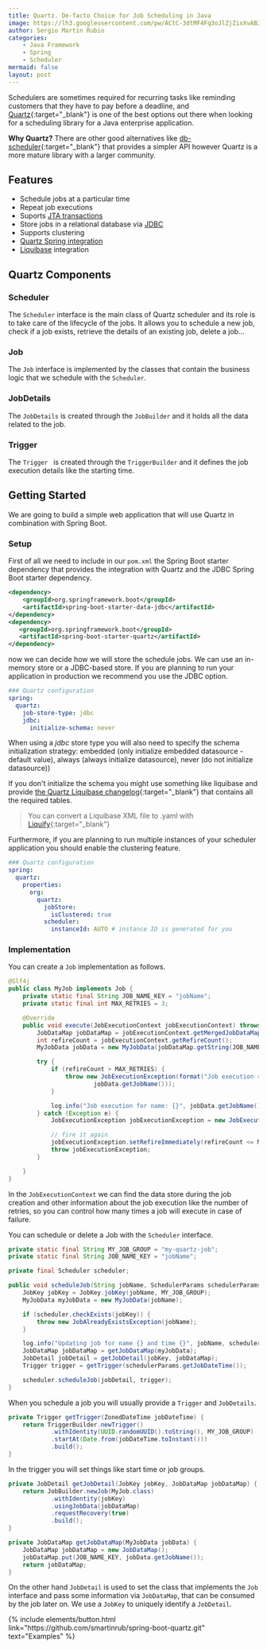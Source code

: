 ```yaml
---
title: Quartz. De-facto Choice for Job Scheduling in Java
image: https://lh3.googleusercontent.com/pw/ACtC-3dtMF4Fq3oJlZjZixXvAB2bcqips9fS4uw1GiojzP_abjKiydIM4nwzdUllMzr3obBHl4K7Q2pubs--TMxXRvUdW9M45oO6UgPSgCSJcrpfQa8IUnfSWlGgCkpd1nNcuZTellCeTxiKOUpqrI4m7KSF=w640-h426-no?authuser=0
author: Sergio Martin Rubio
categories:
    - Java Framework
    - Spring
    - Scheduler
mermaid: false
layout: post
---
```


Schedulers are sometimes required for recurring tasks like reminding customers that they have to pay before a deadline, and [Quartz](http://www.quartz-scheduler.org){:target="_blank"}  is one of the best options out there when looking for a scheduling library for a Java enterprise application.

**Why Quartz?** There are other good alternatives like [db-scheduler](https://github.com/kagkarlsson/db-scheduler){:target="_blank"}  that provides a simpler API however Quartz is a more mature library with a larger community.

## Features

- Schedule jobs at a particular time
- Repeat job executions
- Suports [JTA transactions](https://sergiomartinrubio.com/articles/jpa-introduction-to-java-persistence-api#persistence-unit)
- Store jobs in a relational database via [JDBC](https://sergiomartinrubio.com/articles/working-with-jdbc-api)
- Supports clustering
- [Quartz Spring integration](https://docs.spring.io/spring-boot/docs/2.1.x/reference/html/boot-features-quartz.html)
- [Liquibase](https://github.com/liquibase/liquibase) integration

## Quartz Components

### Scheduler

The `Scheduler` interface is the main class of Quartz scheduler and its role is to take care of the lifecycle of the jobs. It allows you to schedule a new job, check if a job exists, retrieve the details of an existing job, delete a job...

### Job

The `Job` interface is implemented by the classes that contain the business logic that we schedule with the `Scheduler`.

### JobDetails

The `JobDetails` is created through the `JobBuilder` and it holds all the data related to the job.

### Trigger

The `Trigger ` is created through the `TriggerBuilder` and it defines the job execution details like the starting time.

## Getting Started

We are going to build a simple web application that will use Quartz in combination with Spring Boot.

### Setup

First of all we need to include in our `pom.xml` the Spring Boot starter dependency that provides the integration with Quartz and the JDBC Spring Boot starter dependency.

```xml
<dependency>
    <groupId>org.springframework.boot</groupId>
    <artifactId>spring-boot-starter-data-jdbc</artifactId>
</dependency>
<dependency>
   <groupId>org.springframework.boot</groupId>
   <artifactId>spring-boot-starter-quartz</artifactId>
</dependency>
```

now we can decide how we will store the schedule jobs. We can use an in-memory store or a JDBC-based store. If you are planning to run your application in production we recommend you use the JDBC option.

```yaml
### Quartz configuration
spring:  
  quartz:
    job-store-type: jdbc
    jdbc:
      initialize-schema: never
```

When using a *jdbc* store type you will also need to specify the schema initialization strategy: embedded (only initialize embedded datasource - default value), always (always initialize datasource), never (do not initialize datasource))

If you don't initialize the schema you might use something like liquibase and provide [the Quartz Liquibase changelog](https://raw.githubusercontent.com/quartz-scheduler/quartz/master/quartz-core/src/main/resources/org/quartz/impl/jdbcjobstore/liquibase.quartz.init.xml){:target="_blank"}  that contains all the required tables.

> You can convert a Liquibase XML file to .yaml with [Liquify](https://github.com/daquino/liquify){:target="_blank"} 

Furthermore, if you are planning to run multiple instances of your scheduler application you should enable the clustering feature.

```yaml
### Quartz configuration
spring:
  quartz:
    properties:
      org:
        quartz:
          jobStore:
            isClustered: true
          scheduler:
            instanceId: AUTO # instance ID is generated for you
```

### Implementation

You can create a `Job` implementation as follows.

```java
@Slf4j
public class MyJob implements Job {
    private static final String JOB_NAME_KEY = "jobName";
    private static final int MAX_RETRIES = 3;

    @Override
    public void execute(JobExecutionContext jobExecutionContext) throws JobExecutionException {
        JobDataMap jobDataMap = jobExecutionContext.getMergedJobDataMap();
        int refireCount = jobExecutionContext.getRefireCount();
        MyJobData jobData = new MyJobData(jobDataMap.getString(JOB_NAME_KEY));

        try {
            if (refireCount > MAX_RETRIES) {
                throw new JobExecutionException(format("Job execution retries exceeded for job name %s",
                        jobData.getJobName()));
            }

            log.info("Job execution for name: {}", jobData.getJobName());
        } catch (Exception e) {
            JobExecutionException jobExecutionException = new JobExecutionException(e);

            // fire it again
            jobExecutionException.setRefireImmediately(refireCount <= MAX_RETRIES);
            throw jobExecutionException;
        }

    }
}
```

In the `JobExecutionContext` we can find the data store during the job creation and other information about the job execution like the number of retries, so you can control how many times a job will execute in case of failure.

You can schedule or delete a Job with the `Scheduler` interface.

```java
private static final String MY_JOB_GROUP = "my-quartz-job";
private static final String JOB_NAME_KEY = "jobName";

private final Scheduler scheduler;

public void scheduleJob(String jobName, SchedulerParams schedulerParams) throws SchedulerException {
    JobKey jobKey = JobKey.jobKey(jobName, MY_JOB_GROUP);
    MyJobData myJobData = new MyJobData(jobName);

    if (scheduler.checkExists(jobKey)) {
        throw new JobAlreadyExistsException(jobName);
    }

    log.info("Updating job for name {} and time {}", jobName, schedulerParams.getJobDateTime());
    JobDataMap jobDataMap = getJobDataMap(myJobData);
    JobDetail jobDetail = getJobDetail(jobKey, jobDataMap);
    Trigger trigger = getTrigger(schedulerParams.getJobDateTime());

    scheduler.scheduleJob(jobDetail, trigger);
}
```

When you schedule a job you will usually provide a `Trigger` and  `JobDetails`. 

```java
private Trigger getTrigger(ZonedDateTime jobDateTime) {
    return TriggerBuilder.newTrigger()
            .withIdentity(UUID.randomUUID().toString(), MY_JOB_GROUP)
            .startAt(Date.from(jobDateTime.toInstant()))
            .build();
}
```

In the trigger you will set things like start time or job groups.

```java
private JobDetail getJobDetail(JobKey jobKey, JobDataMap jobDataMap) {
    return JobBuilder.newJob(MyJob.class)
            .withIdentity(jobKey)
            .usingJobData(jobDataMap)
            .requestRecovery(true)
            .build();
}

private JobDataMap getJobDataMap(MyJobData jobData) {
    JobDataMap jobDataMap = new JobDataMap();
    jobDataMap.put(JOB_NAME_KEY, jobData.getJobName());
    return jobDataMap;
}
```

On the other hand `JobDetail` is used to set the class that implements the `Job` interface and pass some information  via `JobDataMap`, that can be consumed by the job later on. We use a `JobKey` to uniquely identify a  `JobDetail`. 

<p class="text-center">
{% include elements/button.html link="https://github.com/smartinrub/spring-boot-quartz.git" text="Examples" %}
</p>


